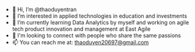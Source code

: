 - 👋 Hi, I’m @thaoduyentran
- 👀 I’m interested in applied technologies in education and investments
- 🌱 I’m currently learning Data Analytics by myself and working on agile tech product innovation and management at East Agile 
- 💞️ I'm looking to connect with people who share the same passions 
- 📫 You can reach me at: thaoduyen20697@gmail.com

<!---
thaoduyentran/thaoduyentran is a ✨ special ✨ repository because its `README.md` (this file) appears on your GitHub profile.
You can click the Preview link to take a look at your changes.
--->
